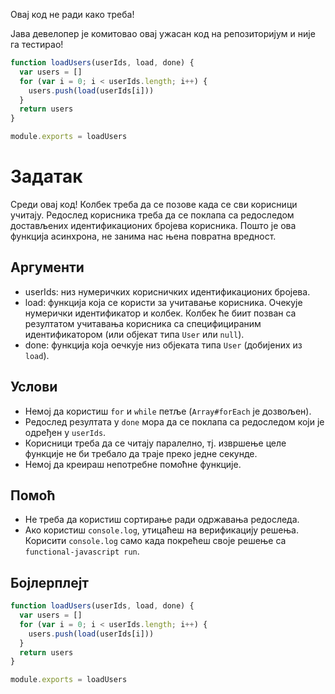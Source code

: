 Овај код не ради како треба!

Јава девелопер је комитовао овај ужасан код на репозиторијум и није га тестирао!

```js
function loadUsers(userIds, load, done) {
  var users = []
  for (var i = 0; i < userIds.length; i++) {
    users.push(load(userIds[i]))
  }
  return users
}

module.exports = loadUsers
```

# Задатак

Среди овај код! Колбек треба да се позове када се сви корисници учитају.
Редослед корисника треба да се поклапа са редоследом достављених идентификационих бројева корисника. Пошто је ова функција асинхрона, не занима нас њена повратна вредност.

## Аргументи

* userIds: низ нумеричких корисничких идентификационих бројева.
* load: функција која се користи за учитавање корисника. Очекује нумерички идентификатор и колбек. Колбек ће биит позван са резултатом учитавања корисника са специфицираним идентификатором (или објекат типа `User` или `null`).
* done: функција која оечкује низ објеката типа `User` (добијених из `load`).

## Услови

* Немој да користиш `for` и `while` петље (`Array#forEach` је дозвољен).
* Редослед резултата у `done` мора да се поклапа са редоследом који је одређен у `userIds`.
* Корисници треба да се читају паралелно, тј. извршење целе функције не би требало да траје преко једне секунде.
* Немој да креираш непотребне помоћне функције.

## Помоћ

* Не треба да користиш сортирање ради одржавања редоследа.
* Ако користиш `console.log`, утицаћеш на верификацију решења. Корисити `console.log` само када покрећеш своје решење са `functional-javascript run`.

## Бојлерплејт

```js
function loadUsers(userIds, load, done) {
  var users = []
  for (var i = 0; i < userIds.length; i++) {
    users.push(load(userIds[i]))
  }
  return users
}

module.exports = loadUsers
```
